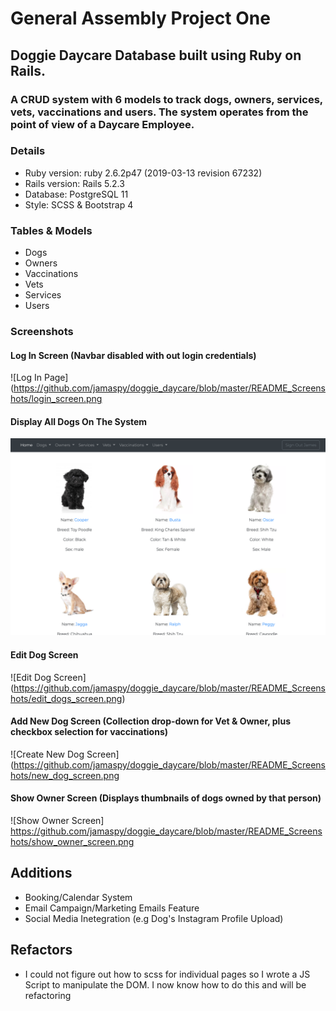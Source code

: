 # General Assembly Project One

## Doggie Daycare Database built using Ruby on Rails.
### A CRUD system with 6 models to track dogs, owners, services, vets, vaccinations and users. The system operates from the point of view of a Daycare Employee. 

### Details
* Ruby version: ruby 2.6.2p47 (2019-03-13 revision 67232)
* Rails version: Rails 5.2.3
* Database: PostgreSQL 11
* Style: SCSS & Bootstrap 4

### Tables & Models
* Dogs
* Owners
* Vaccinations
* Vets
* Services
* Users

### Screenshots
#### Log In Screen (Navbar disabled with out login credentials)
![Log In Page](https://github.com/jamaspy/doggie_daycare/blob/master/README_Screenshots/login_screen.png
#### Display All Dogs On The System
![All Dogs View](https://github.com/jamaspy/doggie_daycare/blob/master/README_Screenshots/all_dogs_screen.png)
#### Edit Dog Screen
![Edit Dog Screen] (https://github.com/jamaspy/doggie_daycare/blob/master/README_Screenshots/edit_dogs_screen.png)
#### Add New Dog Screen (Collection drop-down for Vet & Owner, plus checkbox selection for vaccinations)
![Create New Dog Screen] (https://github.com/jamaspy/doggie_daycare/blob/master/README_Screenshots/new_dog_screen.png
#### Show Owner Screen (Displays thumbnails of dogs owned by that person) 
![Show Owner Screen] https://github.com/jamaspy/doggie_daycare/blob/master/README_Screenshots/show_owner_screen.png

## Additions
* Booking/Calendar System
* Email Campaign/Marketing Emails Feature
* Social Media Inetegration (e.g Dog's Instagram Profile Upload)

## Refactors
* I could not figure out how to scss for individual pages so I wrote a JS Script to manipulate the DOM. I now know how to do this and will be refactoring
